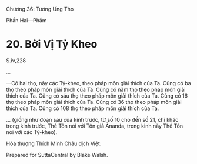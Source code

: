  

Chương 36: Tương Ưng Thọ

Phần Hai—Phẩm

# 20\. Bởi Vị Tỷ Kheo

S.iv,228

…

—Có hai thọ, này các Tỷ-kheo, theo pháp môn giải thích của Ta. Cũng có ba thọ theo pháp môn giải thích của Ta. Cũng có năm thọ theo pháp môn giải thích của Ta. Cũng có sáu thọ theo pháp môn giải thích của Ta. Cũng có 16 thọ theo pháp môn giải thích của Ta. Cũng có 36 thọ theo pháp môn giải thích của Ta. Cũng có 108 thọ theo pháp môn giải thích của Ta.

… (giống như đoạn sau của kinh trước, từ số 10 cho đến số 21, chỉ khác trong kinh trước, Thế Tôn nói với Tôn giả Ānanda, trong kinh này Thế Tôn nói với các Tỷ-kheo).

Hòa thượng Thích Minh Châu dịch Việt.

Prepared for SuttaCentral by Blake Walsh.